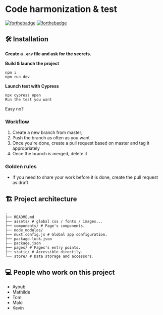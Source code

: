 # Code harmonization & test

[![forthebadge](http://forthebadge.com/images/badges/built-with-love.svg)](http://forthebadge.com)  [![forthebadge](http://forthebadge.com/images/badges/powered-by-electricity.svg)](http://forthebadge.com)

## 🛠 Installation

__Create a `.env` file and ask for the secrets.__

__Build & launch the project__

```shell
npm i
npm run dev
```

__Launch test with Cypress__

```shell
npx cypress open
Run the test you want
```

Easy no?

### Workflow

1. Create a new branch from master;
2. Push the branch as often as you want
3. Once you're done, create a pull request based on master and tag it appropriately
4. Once the branch is merged, delete it

### Golden rules

* If you need to share your work before it is done, create the pull request as draft

## 🏗 Project architecture
```shell
.
├── README.md
├── assets/ # global css / fonts / images...
├── components/ # Page's components.
├── node_modules/
├── nuxt.config.js # Global app configuration.
├── package-lock.json
├── package.json
├── pages/ # Pages's entry points.
├── static/ # Accessible directily.
└── store/ # Data storage and accessors.
```

## 💻 People who work on this project 

* Ayoub 
* Mathilde 
* Tom 
* Malo 
* Kevin 
